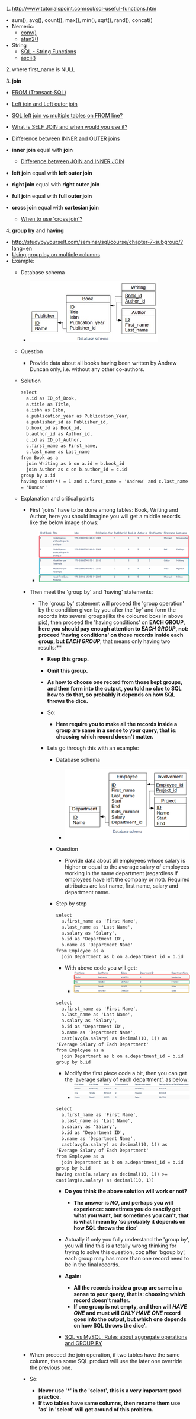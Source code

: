 1. http://www.tutorialspoint.com/sql/sql-useful-functions.htm
  - sum(), avg(), count(), max(), min(), sqrt(), rand(), concat()
  - Nemeric:
    - [conv()](http://www.tutorialspoint.com/sql/sql-numeric-functions.htm#function_conv)
    - [atan2()](https://zh.wikipedia.org/zh-cn/Atan2)
  - String
    - [SQL - String Functions](http://www.tutorialspoint.com/sql/sql-string-functions.htm)
    - [ascii()](http://www.tutorialspoint.com/sql/sql-string-functions.htm#function_ascii)

2. where first_name is NULL

3. **join**
  - [FROM (Transact-SQL)](https://msdn.microsoft.com/en-us/library/ms177634%28SQL.90%29.aspx)
  - [Left join and Left outer join](http://stackoverflow.com/questions/406294/left-join-and-left-outer-join-in-sql-server)
  - [SQL left join vs multiple tables on FROM line?](http://stackoverflow.com/questions/894490/sql-left-join-vs-multiple-tables-on-from-line/894659#894659)
  - [What is SELF JOIN and when would you use it?](http://stackoverflow.com/questions/3362038/what-is-self-join-and-when-would-you-use-it)

  - [Difference between INNER and OUTER joins](http://stackoverflow.com/questions/38549/difference-between-inner-and-outer-joins)

  - **inner join** equal with **join**
    - [Difference between JOIN and INNER JOIN](http://stackoverflow.com/questions/565620/difference-between-join-and-inner-join)
  - **left join** equal with **left outer join**
  - **right join** equal with **right outer join**
  - **full join** equal with **full outer join**
  - **cross join** equal with **cartesian join**
    - [When to use 'cross join'?](http://stackoverflow.com/questions/219716/what-are-the-uses-for-cross-join)

4. **group by** and **having**
  - http://studybyyourself.com/seminar/sql/course/chapter-7-subgroup/?lang=en
  - [Using group by on multiple columns](http://stackoverflow.com/questions/2421388/using-group-by-on-multiple-columns)
  - Example:
    - Database schema
      - <img src="images/20160401_0.png"/>
    - Question
      - Provide data about all books having been written by Andrew Duncan only, i.e. without any other co-authors.
    - Solution
    
      ```
      select
        a.id as ID_of_Book,
        a.title as Title,
        a.isbn as Isbn,
        a.publication_year as Publication_Year,
        a.publisher_id as Publisher_id,
        b.book_id as Book_id,
        b.author_id as Author_id,
        c.id as ID_of_Author,
        c.first_name as First_name,
        c.last_name as Last_name
      from Book as a
        join Writing as b on a.id = b.book_id
        join Author as c on b.author_id = c.id
      group by a.id
      having count(*) = 1 and c.first_name = 'Andrew' and c.last_name = 'Duncan'
      ```
    - Explanation and critical points
      - First 'joins' have to be done among tables: Book, Writing and Author, here you should imagine you will get a middle records like the below image shows:
        - <img src="images/20160401_1.png"/>
      - Then meet the 'group by' and 'having' statements:
        - The 'group by' statement will proceed the 'group operation' by the condition given by you after the 'by' and form the records into several groups(like the coloured boxs in above pic), then proceed the 'having conditions' on **EACH GROUP, here you should pay enough attention to _EACH GROUP_, not: proceed 'having conditions' on those records inside each group, but _EACH GROUP_**, that means only having two results:**
          - **Keep this group.**
          - **Omit this group.**
          - **As how to choose one record from those kept groups, and then form into the output, you told no clue to SQL how to do that, so probably it depends on how SQL throws the dice.**
          - So:
            - **Here require you to make all the records inside a group are same in a sense to your query, that is: choosing which record doesn't matter.**

          - Lets go through this with an example:
            - Database schema
              - <img src="images/20160402_0.png"/>
            - Question
              - Provide data about all employees whose salary is higher or equal to the average salary of employees working in the same department (regardless if employees have left the company or not). Required attributes are last name, first name, salary and department name.
            - Step by step

              ```
              select
                a.first_name as 'First Name',
                a.last_name as 'Last Name',
                a.salary as 'Salary',
                b.id as 'Department ID',
                b.name as 'Department Name'
              from Employee as a
                join Department as b on a.department_id = b.id
              ```
              - With above code you will get:
                - <img src="images/20160402_1.png"/>

              ```
              select
                a.first_name as 'First Name',
                a.last_name as 'Last Name',
                a.salary as 'Salary',
                b.id as 'Department ID',
                b.name as 'Department Name',
                cast(avg(a.salary) as decimal(10, 1)) as 'Everage Salary of Each Department'
              from Employee as a
                join Department as b on a.department_id = b.id
              group by b.id
              ```
              - Modify the first piece code a bit, then you can get the 'average salary of each department', as below:
                - <img src="images/20160402_2.png"/>

              ```
              select
                a.first_name as 'First Name',
                a.last_name as 'Last Name',
                a.salary as 'Salary',
                b.id as 'Department ID',
                b.name as 'Department Name',
                cast(avg(a.salary) as decimal(10, 1)) as 'Everage Salary of Each Department'
              from Employee as a
                join Department as b on a.department_id = b.id
              group by b.id
              having cast(a.salary as decimal(10, 1)) >= cast(avg(a.salary) as decimal(10, 1))
              ```
              - **Do you think the above solution will work or not?**
                - **The answer is _NO_, and perhaps you will experience: sometimes you do exactly get what you want, but sometimes you can't, that is what I mean by 'so probably it depends on how SQL throws the dice'**

              - Actually if only you fully understand the 'group by', you will find this is a totally wrong thinking for trying to solve this question, coz after 'bgoup by', each group may has more than one record need to be in the final records.

              - **Again:**
                - **All the records inside a group are same in a sense to your query, that is: choosing which record doesn't matter.**
                - **If one group is not empty, and then will _HAVE ONE_ and must will _ONLY HAVE ONE_ record goes into the output, but which one depends on how SQL throws the dice'.**

              - [SQL vs MySQL: Rules about aggregate operations and GROUP BY](http://stackoverflow.com/questions/12843303/sql-vs-mysql-rules-about-aggregate-operations-and-group-by)

      - When proceed the join operation, if two tables have the same column, then some SQL product will use the later one override the previous one.
      - So:
        - **Never use '*' in the 'select', this is a very important good practice.**
        - **If two tables have same columns, then rename them use 'as' in 'select' will get around of this problem.**


